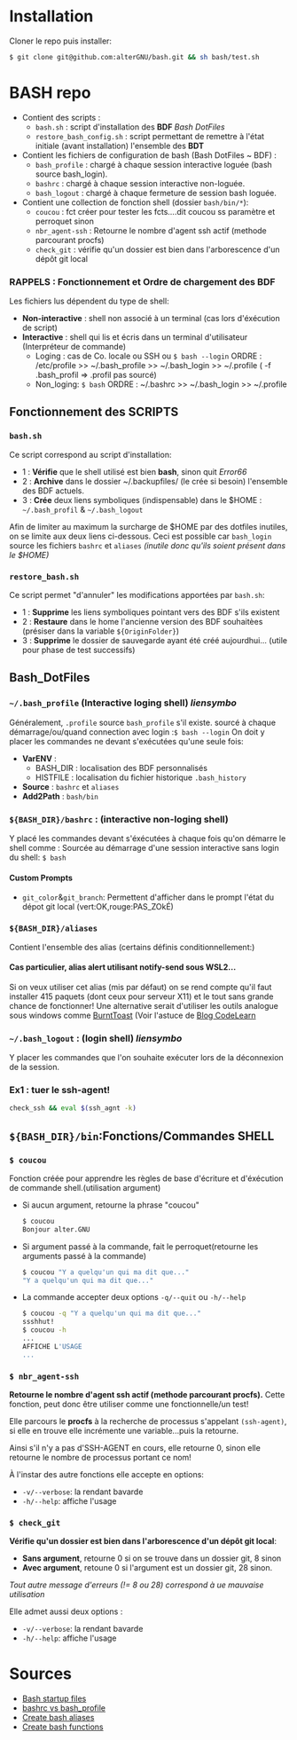 # Installation
Cloner le repo puis installer:
```bash
$ git clone git@github.com:alterGNU/bash.git && sh bash/test.sh
```
# BASH repo
- Contient des scripts :
    - `bash.sh` : script d'installation des **BDF** _Bash DotFiles_
    - `restore_bash_config.sh` : script permettant de remettre à l'état initiale (avant installation) l'ensemble des **BDT**
- Contient les fichiers de configuration de bash (Bash DotFiles ~ BDF) :
    - `bash_profile` : chargé à chaque session interactive loguée (bash source bash_login).
    - `bashrc` : chargé à chaque session interactive non-loguée.
    - `bash_logout` : chargé à chaque fermeture de session bash loguée.
- Contient une collection de fonction shell (dossier `bash/bin/*`):
    - `coucou` : fct créer pour tester les fcts....dit coucou ss paramètre et perroquet sinon
    - `nbr_agent-ssh` : Retourne le nombre d'agent ssh actif (methode parcourant procfs)
    - `check_git` : vérifie qu'un dossier est bien dans l'arborescence d'un dépôt git local

### RAPPELS : Fonctionnement et Ordre de chargement des BDF
Les fichiers lus dépendent du type de shell:
- **Non-interactive** : shell non associé à un terminal (cas lors d'éxécution de script)
- **Interactive** : shell qui lis et écris dans un terminal d'utilisateur (Interpréteur de commande)
    - Loging : cas de Co. locale ou SSH ou `$ bash --login`
    ORDRE : /etc/profile >> ~/.bash_profile >> ~/.bash_login >> ~/.profile ( -f .bash_profil => .profil pas sourcé)
    - Non\_loging: `$ bash`
    ORDRE : ~/.bashrc >> ~/.bash_login >> ~/.profile

## Fonctionnement des SCRIPTS
### `bash.sh`
Ce script correspond au script d'installation:
- 1 : **Vérifie** que le shell utilisé est bien **bash**, sinon quit _Error66_
- 2 : **Archive** dans le dossier ~/.backupfiles/ (le crée si besoin) l'ensemble des BDF actuels.
- 3 : **Crée** deux liens symboliques (indispensable) dans le $HOME : `~/.bash_profil` & `~/.bash_logout`

Afin de limiter au maximum la surcharge de $HOME par des dotfiles inutiles, on se limite aux deux liens ci-dessous.
Ceci est possible car `bash_login` source les fichiers `bashrc` et `aliases` _(inutile donc qu'ils soient présent dans
le $HOME)_

### `restore_bash.sh`
Ce script permet "d'annuler" les modifications apportées par `bash.sh`:
- 1 : **Supprime** les liens symboliques pointant vers des BDF s'ils existent
- 2 : **Restaure** dans le home l'ancienne version des BDF souhaitèes (présiser dans la variable `${OriginFolder}`)
- 3 : **Supprime** le dossier de sauvegarde ayant été créé aujourdhui... (utile pour phase de test successifs)

## Bash\_DotFiles
### `~/.bash_profile` (Interactive loging shell) _liensymbo_
Généralement, `.profile` source `bash_profile` s'il existe.
sourcé à chaque démarrage/ou/quand connection avec login :`$ bash --login`
On doit y placer les commandes ne devant s'exécutées qu'une seule fois:

- **VarENV** :
    - BASH\_DIR : localisation des BDF personnalisés
    - HISTFILE : localisation du fichier historique `.bash_history`
- **Source** : `bashrc` et `aliases`
- **Add2Path** : `bash/bin`

### `${BASH_DIR}/bashrc` : (interactive non-loging shell)
Y placé les commandes devant s'éxécutées à chaque fois qu'on démarre le shell comme :
Sourcée au démarrage d'une session interactive sans login du shell: `$ bash`

#### Custom Prompts
- `git_color`&`git_branch`: Permettent d'afficher dans le prompt l'état du dépot git local (vert:OK,rouge:PAS_ZOkÉ)

### `${BASH_DIR}/aliases`
Contient l'ensemble des alias (certains définis conditionnellement:)
#### Cas particulier, alias alert utilisant notify-send sous WSL2...
Si on veux utiliser cet alias (mis par défaut) on se rend compte qu'il faut installer 415
paquets (dont ceux pour serveur X11) et le tout sans grande chance de fonctionner!
Une alternative serait d'utiliser les outils analogue sous windows comme [BurntToast](https://github.com/Windos/BurntToast)
(Voir l'astuce de [Blog CodeLearn](https://codelearn.me/2019/01/13/wsl-windows-toast.html)

### `~/.bash_logout` : (login shell) _liensymbo_
Y placer les commandes que l'on souhaite exécuter lors de la déconnexion de la session.

### Ex1 : tuer le ssh-agent!
```bash
check_ssh && eval $(ssh_agnt -k)
```

## `${BASH_DIR}/bin`:Fonctions/Commandes SHELL
### `$ coucou`
Fonction créée pour apprendre les règles de base d'écriture et d'éxécution de commande shell.(utilisation argument)

- Si aucun argument, retourne la phrase "coucou"
    ```bash
    $ coucou 
    Bonjour alter.GNU
    ```

- Si argument passé à la commande, fait le perroquet(retourne les arguments passé à la commande)
    ```bash
    $ coucou "Y a quelqu'un qui ma dit que..."
    "Y a quelqu'un qui ma dit que..."
    ```

- La commande accepter deux options `-q/--quit` ou `-h/--help`
    ```bash
    $ coucou -q "Y a quelqu'un qui ma dit que..."
    ssshhut!
    $ coucou -h
    ...
    AFFICHE L'USAGE
    ...
    ```
### `$ nbr_agent-ssh` 
**Retourne le nombre d'agent ssh actif (methode parcourant procfs).**
Cette fonction, peut donc être utiliser comme une fonctionnelle/un test!

Elle parcours le **procfs** à la recherche de processus s'appelant `(ssh-agent)`, si elle en trouve elle incrémente une
variable...puis la retourne.

Ainsi s'il n'y a pas d'SSH-AGENT en cours, elle retourne 0, sinon elle retourne le nombre de processus portant ce nom!

À l'instar des autre fonctions elle accepte en options:
- `-v/--verbose`: la rendant bavarde
-  `-h/--help`: affiche l'usage

### `$ check_git` 
**Vérifie qu'un dossier est bien dans l'arborescence d'un dépôt git local**:
- **Sans argument**, retourne 0 si on se trouve dans un dossier git, 8 sinon
- **Avec argument**, retoune 0 si l'argument est un dossier git, 28 sinon.

_Tout autre message d'erreurs (!= 8 ou 28) correspond à ue mauvaise utilisation_

Elle admet aussi deux options :
- `-v/--verbose`: la rendant bavarde
-  `-h/--help`: affiche l'usage

# Sources
- [Bash startup files](https://www.gnu.org/software/bash/manual/html_node/Bash-Startup-Files.html#Bash-Startup-Files)
- [bashrc vs bash_profile](https://linuxize.com/post/bashrc-vs-bash-profile/)
- [Create bash aliases](https://linuxize.com/post/how-to-create-bash-aliases/)
- [Create bash functions](https://linuxize.com/post/bash-functions/)
